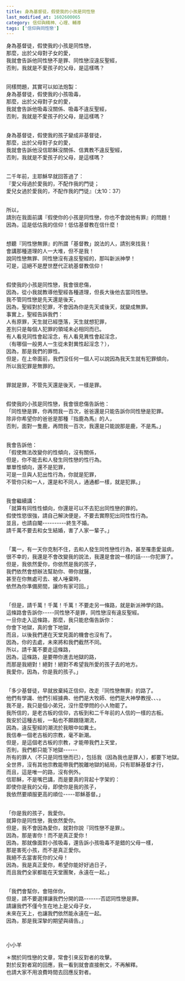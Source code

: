 ```yaml
---
title: 身為基督徒，假使我的小孩是同性戀
last_modified_at: 1602600065
category: 信仰與精神、心理、輔導
tags: ['信仰與同性戀']
---
```


<p>身為基督徒，假使我的小孩是同性戀，<br>
那麼，出於父母對子女的愛，<br>
我就會告訴他同性戀不是罪、同性戀沒違反聖經，<br>
否則，我就是不愛孩子的父母，是這樣嗎？</p>

<p><br>
同樣問題，其實可以如法炮製：<br>
身為基督徒，假使我的小孩吸毒，<br>
那麼，出於父母對子女的愛，<br>
我就會告訴他吸毒沒關係、吸毒不違反聖經，<br>
否則，我就是不愛孩子的父母，是這樣嗎？</p>

<p><br>
身為基督徒，假使我的孩子變成非基督徒，<br>
那麼，出於父母對子女的愛，<br>
我就會告訴他沒信耶穌沒關係、信異教不違反聖經，<br>
否則，我就是不愛孩子的父母，是這樣嗎？</p>

<p><br>
二千年前，主耶穌早就回答過了：<br>
『愛父母過於愛我的，不配作我的門徒；<br>
愛兒女過於愛我的，不配作我的門徒』（太10：37）</p>

<p><br>
所以，<br>
請別在我面前講『假使你的小孩是同性戀，你也不會說他有罪』的問題！<br>
因為，這是低估我的信仰！低估基督教在信什麼！</p>

<p><br>
想聽『同性戀無罪』的所謂「基督教」說法的人，請別來找我！<br>
會講那種道理的人一大堆，但不是我！<br>
說同性戀無罪、同性戀沒有違反聖經的，那叫新派神學！<br>
可是，這絕不是歷世歷代正統基督教信仰！</p>

<p><br>
假使我的小孩是同性戀，我會很悲傷，<br>
因為，從小我就教導他聖經各種道理，但長大後他去當同性戀。<br>
我不管同性戀是先天還是後天，<br>
因為，聖經對於犯罪，不會因為你是先天或後天，就變成無罪。<br>
事實上，聖經告訴我們：<br>
人有原罪，天生就已經墮落，天生就想犯罪，<br>
差別只是每個人犯罪的領域未必相同而已。<br>
有人看見同性會起淫念，有人看見異性會起淫念，<br>
（有哪個一般男人一生從未對異性起淫念？），<br>
因為，那是我們的罪性。<br>
但是，在上帝面前，我們沒任何一個人可以說因為我天生就有犯罪傾向，<br>
所以我犯罪是無罪的。</p>

<p><br>
罪就是罪，不管先天還是後天，一樣是罪。</p>

<p><br>
假使我的小孩是同性戀，我會很悲傷告訴他：<br>
「同性戀是罪，你再問我一百次，爸爸還是只能告訴你同性戀是犯罪。<br>
除非你希望你的爸爸是那種『指鹿為馬』的人，<br>
否則，面對一隻鹿，再問我一百次，我還是只能說那是鹿，不是馬。」</p>

<p><br>
我會告訴他：<br>
「假使無法改變你的性傾向，沒有關係，<br>
但是，你不能去和人發生同性戀的性行為。<br>
單單性傾向，還不是犯罪，<br>
可是一旦與人犯出性行為，你就是犯罪，<br>
不管你只和一人，還是和不同人，通通都一樣，就是犯罪。」</p>

<p><br>
我會繼續講：<br>
「就算有同性性傾向，你還是可以不去犯出同性戀的罪的。<br>
假使性慾很強，請自己解決便是，不要去實際犯出同性性行為。<br>
並且，也請自閹----------終生不婚。<br>
請千萬不要去和女生結婚，害了人家一輩子。」</p>

<p><br>
「萬一，有一天你克制不住，去和人發生同性戀性行為，甚至罹患愛滋病，<br>
很不幸的，我還是不會改變我的說法，我還是會說一樣的話----你犯罪了。<br>
但是，我依然愛你，你依然是我的孩子，<br>
我們依然會想辦法幫助你、帶你就醫，<br>
甚至在你無處可去、被人唾棄時，<br>
依然為你準備房間，讓你有家可回。」</p>

<p><br>
「但是，請千萬！千萬！千萬！不要走另一條路，就是新派神學的路。<br>
這條路會告訴你-----同性戀不是罪，同性戀沒有違反聖經。<br>
一旦你走入這條路，那麼，我只能悲傷告訴你：<br>
你會下地獄，真的會下地獄，<br>
而且，以後我們連在天堂見面的機會也沒有了。<br>
因為，你的去處，未來將和我們截然不同。<br>
所以，請千萬不要走這條路，<br>
因為，這條路，是要帶你進去地獄的路，<br>
而那是我絕對！絕對！絕對不希望我所愛的孩子去的地方。<br>
我愛你，因為，你是我的孩子。」</p>

<p><br>
「多少基督徒，早就放棄純正信仰，改走『同性戀無罪』的路了。<br>
他們有學識、他們引經據典、他們是大牧師、他們是大神學教授、、、。<br>
我不是，我只是個小弟兄，沒什麼學問的小人物罷了。<br>
我所信的，是老古板的信仰，古板到和二千年前的人信的一樣的古板。<br>
我安於這種古板，一點也不願跟隨潮流，<br>
因為，違反聖經的潮流於我眼中如糞土。<br>
我信奉一個老古板的宗教，毫不新潮。<br>
但是，是這個老古板的宗教，才能帶我們上天堂，<br>
否則，我們都只能下地獄------<br>
所有的罪人（不只是同性戀而已），包括我（因為我也是罪人），都要下地獄。<br>
全世界，沒有其他宗教能帶我們脫離地獄的結局，只有耶穌基督才行，<br>
而且，這是唯一的路，沒有例外。<br>
信耶穌，不是嘴巴講，而是要真的背起十字架的：<br>
即使你是我的父母，即使你是我的孩子，<br>
我依然要順服更高的順位-----耶穌基督。」</p>

<p><br>
「你是我的孩子，我愛你。<br>
就算你是同性戀，我依然愛你。<br>
但是，我不會因為愛你，就對你說『同性戀不是罪』。<br>
因為，那是害你！而不是真正愛你！<br>
因為，那就像面對小孩吸毒，還告訴小孩吸毒不是錯的父母一樣，<br>
那是害死小孩，而不是真正愛你。<br>
我絕不去當害死你的父母！<br>
因為，我是真正愛你，希望你能好好過日子，<br>
而且我們全家都能在天堂團聚，永遠在一起。」</p>

<p><br>
「我們會幫你，會陪伴你，<br>
但是，請不要選擇讓我們分開的路-------否認同性戀是罪。<br>
請讓我們不僅今生在地上是父母子女，<br>
未來在天上，也讓我們依然能永遠在一起。<br>
因為，那是我深摯的期望與禱告。」</p>

<p>&nbsp;</p>

<p>小小羊</p>

<p>＊關於同性戀的文章，常會引來反對者的攻擊。<br>
對於反對者寫的回應，我一看到就會直接刪文，不再解釋。<br>
也請大家不用浪費時間去回應反對者。</p>

<p>&nbsp;</p>

<p>&nbsp;</p>



